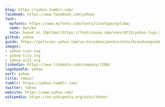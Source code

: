 ```yaml
---
blog: https://yahoo.tumblr.com/
facebook: https://www.facebook.com/yahoo/
font:
  myfonts: https://www.myfonts.com/fonts/linotype/optima/
  name: Optima
  note: based on [Optima](https://fontsinuse.com/uses/4713/yahoo-logo-2013)
github: yahoo
guide: https://policies.yahoo.com/us/en/yahoo/permissions/branduseguidelines/index.htm
images:
- yahoo-icon.svg
- yahoo-tile.svg
- yahoo-ar21.svg
linkedin: https://www.linkedin.com/company/1288/
logohandle: yahoo
sort: yahoo
title: Yahoo!
tumblr: https://yahoo.tumblr.com/
twitter: Yahoo
website: https://www.yahoo.com/
wikipedia: https://en.wikipedia.org/wiki/Yahoo!
---
```

